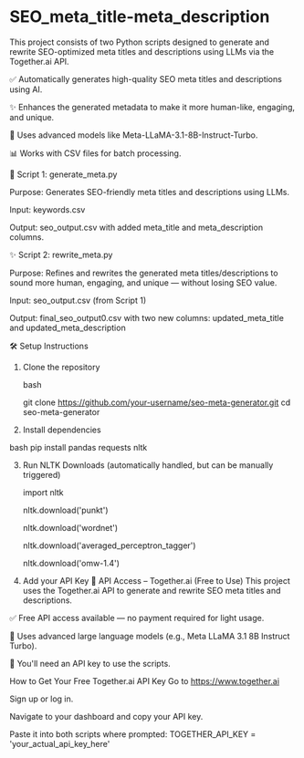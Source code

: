 # SEO_meta_title-meta_description
This project consists of two Python scripts designed to generate and rewrite SEO-optimized meta titles and descriptions using LLMs via the Together.ai API.

✅ Automatically generates high-quality SEO meta titles and descriptions using AI.

✨ Enhances the generated metadata to make it more human-like, engaging, and unique.

🧠 Uses advanced models like Meta-LLaMA-3.1-8B-Instruct-Turbo.

📊 Works with CSV files for batch processing.


🧠 Script 1: generate_meta.py

Purpose:
Generates SEO-friendly meta titles and descriptions using LLMs.

Input:
keywords.csv

Output:
seo_output.csv with added meta_title and meta_description columns.

✨ Script 2: rewrite_meta.py

Purpose:
Refines and rewrites the generated meta titles/descriptions to sound more human, engaging, and unique — without losing SEO value.

Input:
seo_output.csv (from Script 1)

Output:
final_seo_output0.csv with two new columns:
updated_meta_title and updated_meta_description

🛠️ Setup Instructions

1. Clone the repository

    bash

    git clone https://github.com/your-username/seo-meta-generator.git
    cd seo-meta-generator

2. Install dependencies

  bash
  pip install pandas requests nltk

3. Run NLTK Downloads (automatically handled, but can be manually triggered)

    import nltk

    nltk.download('punkt')

    nltk.download('wordnet')

    nltk.download('averaged_perceptron_tagger')

    nltk.download('omw-1.4')


4. Add your API Key
        🔑 API Access – Together.ai (Free to Use)
This project uses the Together.ai API to generate and rewrite SEO meta titles and descriptions.

✅ Free API access available — no payment required for light usage.

🧠 Uses advanced large language models (e.g., Meta LLaMA 3.1 8B Instruct Turbo).

🔐 You'll need an API key to use the scripts.

How to Get Your Free Together.ai API Key
Go to https://www.together.ai

Sign up or log in.

Navigate to your dashboard and copy your API key.

Paste it into both scripts where prompted:
    TOGETHER_API_KEY = 'your_actual_api_key_here'

